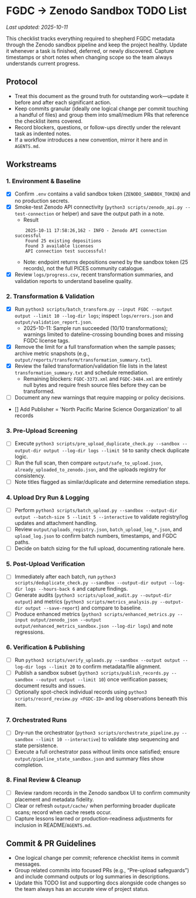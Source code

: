 # FGDC → Zenodo Sandbox TODO List

_Last updated: 2025-10-11_

This checklist tracks everything required to shepherd FGDC metadata through the Zenodo sandbox pipeline and keep the project healthy. Update it whenever a task is finished, deferred, or newly discovered. Capture timestamps or short notes when changing scope so the team always understands current progress.

## Protocol

- Treat this document as the ground truth for outstanding work—update it before and after each significant action.
- Keep commits granular (ideally one logical change per commit touching a handful of files) and group them into small/medium PRs that reference the checklist items covered.
- Record blockers, questions, or follow-ups directly under the relevant task as indented notes.
- If a workflow introduces a new convention, mirror it here and in `AGENTS.md`.

## Workstreams

### 1. Environment & Baseline

- [x] Confirm `.env` contains a valid sandbox token (`ZENODO_SANDBOX_TOKEN`) and no production secrets.
- [x] Smoke-test Zenodo API connectivity (`python3 scripts/zenodo_api.py --test-connection` or helper) and save the output path in a note.
  - Result
  ```
      2025-10-11 17:58:26,162 - INFO - Zenodo API connection successful
      Found 25 existing depositions
      Found 3 available licenses
      API connection test successful!
  ```
  - Note: endpoint returns depositions owned by the sandbox token (25 records), not the full PICES community catalogue.
- [x] Review `logs/progress.csv`, recent transformation summaries, and validation reports to understand baseline quality.

### 2. Transformation & Validation

- [x] Run `python3 scripts/batch_transform.py --input FGDC --output output --limit 10 --log-dir logs`; inspect `logs/errors.json` and `output/validation_report.json`.
  - 2025-10-11: Sample run succeeded (10/10 transformations); warnings limited to dateline-crossing bounding boxes and missing FGDC license tags.
- [x] Remove the limit for a full transformation when the sample passes; archive metric snapshots (e.g., `output/reports/transform/transformation_summary.txt`).
- [x] Review the failed transformation/validation file lists in the latest `transformation_summary.txt` and schedule remediation.
  - Remaining blockers: `FGDC-3373.xml` and `FGDC-3484.xml` are entirely null bytes and require fresh source files before they can be transformed.
- [ ] Document any new warnings that require mapping or policy decisions.
- [] Add Publisher = 'North Pacific Marine Science Oorganization' to all records

### 3. Pre-Upload Screening

- [ ] Execute `python3 scripts/pre_upload_duplicate_check.py --sandbox --output-dir output --log-dir logs --limit 50` to sanity check duplicate logic.
- [ ] Run the full scan, then compare `output/safe_to_upload.json`, `already_uploaded_to_zenodo.json`, and the uploads registry for consistency.
- [ ] Note titles flagged as similar/duplicate and determine remediation steps.

### 4. Upload Dry Run & Logging

- [ ] Perform `python3 scripts/batch_upload.py --sandbox --output-dir output --batch-size 5 --limit 5 --interactive` to validate registry/log updates and attachment handling.
- [ ] Review `output/uploads_registry.json`, `batch_upload_log_*.json`, and `upload_log.json` to confirm batch numbers, timestamps, and FGDC paths.
- [ ] Decide on batch sizing for the full upload, documenting rationale here.

### 5. Post-Upload Verification

- [ ] Immediately after each batch, run `python3 scripts/deduplicate_check.py --sandbox --output-dir output --log-dir logs --hours-back 6` and capture findings.
- [ ] Generate audits (`python3 scripts/upload_audit.py --output-dir output`) and metrics (`python3 scripts/metrics_analysis.py --output-dir output --save-report`) and compare to baseline.
- [ ] Produce enhanced metrics (`python3 scripts/enhanced_metrics.py --input output/zenodo_json --output output/enhanced_metrics_sandbox.json --log-dir logs`) and note regressions.

### 6. Verification & Publishing

- [ ] Run `python3 scripts/verify_uploads.py --sandbox --output output --log-dir logs --limit 20` to confirm metadata/file alignment.
- [ ] Publish a sandbox subset (`python3 scripts/publish_records.py --sandbox --output output --limit 10`) once verification passes; document results and issues.
- [ ] Optionally spot-check individual records using `python3 scripts/record_review.py <FGDC-ID>` and log observations beneath this item.

### 7. Orchestrated Runs

- [ ] Dry-run the orchestrator (`python3 scripts/orchestrate_pipeline.py --sandbox --limit 10 --interactive`) to validate step sequencing and state persistence.
- [ ] Execute a full orchestrator pass without limits once satisfied; ensure `output/pipeline_state_sandbox.json` and summary files show completion.

### 8. Final Review & Cleanup

- [ ] Review random records in the Zenodo sandbox UI to confirm community placement and metadata fidelity.
- [ ] Clear or refresh `output/cache/` when performing broader duplicate scans; record when cache resets occur.
- [ ] Capture lessons learned or production-readiness adjustments for inclusion in README/`AGENTS.md`.

## Commit & PR Guidelines

- One logical change per commit; reference checklist items in commit messages.
- Group related commits into focused PRs (e.g., “Pre-upload safeguards”) and include command outputs or log summaries in descriptions.
- Update this TODO list and supporting docs alongside code changes so the team always has an accurate view of project status.
